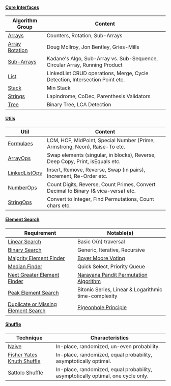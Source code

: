 #### [Core Interfaces](algorithms/src/main/java/com/sl/algorithms/core/interfaces)

|Algorithm Group|Content|
|---------------|-------|
|[Arrays](algorithms/src/main/java/com/sl/algorithms/core/array)|Counters, Rotation, Sub-Arrays|
|[Array Rotation](algorithms/src/main/java/com/sl/algorithms/core/array/rotation)|Doug Mcllroy, Jon Bentley, Gries-Mills|
|[Sub-Arrays](algorithms/src/main/java/com/sl/algorithms/core/array/subarray)|Kadane's Algo, Sub-Array vs. Sub-Sequence, Circular Array, Running Product|
|[List](algorithms/src/main/java/com/sl/algorithms/core/list)|LinkedList CRUD operations, Merge, Cycle Detection, Intersection Point etc.|
|[Stack](algorithms/src/main/java/com/sl/algorithms/core/stack)|Min Stack|
|[Strings](algorithms/src/main/java/com/sl/algorithms/core/strings)|Lapindrome, CoDec, Parenthesis Validators|
|[Tree](algorithms/src/main/java/com/sl/algorithms/core/tree)|Binary Tree, LCA Detection|

#### [Utils](algorithms/src/main/java/com/sl/algorithms/core/utils)
|Util|Content|
|----|-------|
|[Formulaes](algorithms/src/main/java/com/sl/algorithms/core/utils/Formulas.java)| LCM, HCF, MidPoint, Special Number (Prime, Armstrong, Neon), Raise-To etc.|
|[ArrayOps](algorithms/src/main/java/com/sl/algorithms/core/utils/ArrayOps.java)| Swap elements (singular, in blocks), Reverse, Deep Copy, Print, isEquals etc.|
|[LinkedListOps](algorithms/src/main/java/com/sl/algorithms/core/utils/LinkedListOps.java)| Insert, Remove, Reverse, Swap (in pairs), Increment, Re-Order etc.|
|[NumberOps](algorithms/src/main/java/com/sl/algorithms/core/utils/NumberOps.java)| Count Digits, Reverse, Count Primes, Convert Decimal to Binary (& vica-versa) etc.|
|[StringOps](algorithms/src/main/java/com/sl/algorithms/core/utils/StringOps.java)| Convert to Integer, Find Permutations, Count chars etc.|

#### [Element Search](algorithms/src/main/java/com/sl/algorithms/search)
|Requirement|Notable(s)|
|-----------|--------|
|[Linear Search](algorithms/src/main/java/com/sl/algorithms/search/linearsearch)| Basic O(n) traversal|
|[Binary Search](algorithms/src/main/java/com/sl/algorithms/search/binarysearch)| Generic, Iterative, Recursive|
|[Majority Element Finder](algorithms/src/main/java/com/sl/algorithms/search/majorityelement)|[Boyer Moore Voting](https://en.wikipedia.org/wiki/Boyer%E2%80%93Moore_majority_vote_algorithm)|
|[Median Finder](algorithms/src/main/java/com/sl/algorithms/search/median)|Quick Select, Priority Queue|
|[Next Greater Element Finder](algorithms/src/main/java/com/sl/algorithms/search/nge)|[Narayana Pandit Permutation Algorithm](http://www.tropicalcoder.com/APermutationOnCombinatorialAlgorithms.htm)|
|[Peak Element Search](algorithms/src/main/java/com/sl/algorithms/search/peakelement)|Bitonic Series, Linear & Logarithmic time-complexity|
|[Duplicate or Missing Element Search](algorithms/src/main/java/com/sl/algorithms/search/pigeonhole)|[Pigeonhole Principle](https://en.wikipedia.org/wiki/Pigeonhole_principle)|

#### [Shuffle](algorithms/src/main/java/com/sl/algorithms/shuffle)
|Technique|Characteristics|
|---------|---------------|
|[Naive](algorithms/src/main/java/com/sl/algorithms/shuffle/NaiveShuffle.java)| In-place, randomized, un-even probability.|
|[Fisher Yates Knuth Shuffle](algorithms/src/main/java/com/sl/algorithms/shuffle/FisherYatesKnuthShuffle.java)|In-place, randomized, equal probability, asymptotically optimal.|
|[Sattolo Shuffle](algorithms/src/main/java/com/sl/algorithms/shuffle/SattoloShuffle.java)|In-place, randomized, equal probability, asymptotically optimal, one cycle only.|
